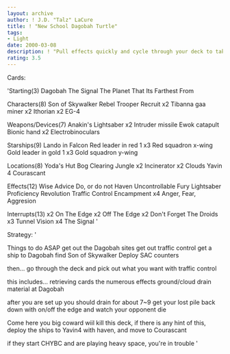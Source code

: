 ```yaml
---
layout: archive
author: ! J.D. "Talz" LaCure
title: ! "New School Dagobah Turtle"
tags:
- Light
date: 2000-03-08
description: ! "Pull effects quickly and cycle through your deck to take only what you want.  Set up huge drains on Dagobah and retrieve with on/off the edge.  Deploy the systems when CHYBC hits the table."
rating: 3.5
---
```

Cards: 

'Starting(3)
Dagobah
The Signal
The Planet That Its Farthest From

Characters(8)
Son of Skywalker
Rebel Trooper Recruit
x2 Tibanna gaa miner
x2 Ithorian
x2 EG-4

Weapons/Devices(7)
Anakin's Lightsaber
x2 Intruder missile
Ewok catapult
Bionic hand
x2 Electrobinoculars

Starships(9)
Lando in Falcon
Red leader in red 1
x3 Red squadron x-wing
Gold leader in gold 1
x3 Gold squadron y-wing

Locations(8)
Yoda's Hut
Bog Clearing
Jungle
x2 Incinerator
x2 Clouds
Yavin 4
Courascant

Effects(12)
Wise Advice
Do, or do not
Haven
Uncontrollable Fury
Lightsaber Proficiency
Revolution
Traffic Control
Encampment
x4 Anger, Fear, Aggresion

Interrupts(13)
x2 On The Edge
x2 Off The Edge
x2 Don't Forget The Droids
x3 Tunnel Vision
x4 The Signal '

Strategy: '

Things to do ASAP
get out the Dagobah sites
get out traffic control
get a ship to Dagobah
find Son of Skywalker
Deploy SAC counters

then...
go through the deck and pick out what you want with traffic control

this includes...
retrieving cards
the numerous effects
ground/cloud drain material at Dagobah

after you are set up you should drain for about 7~9
get your lost pile back down with on/off the edge and watch your opponent die

Come here you big coward wiil kill this deck, if there is any hint of this, deploy the ships
to Yavin4 with haven, and move to Courascant

if they start CHYBC and are playing heavy space, you're in trouble '